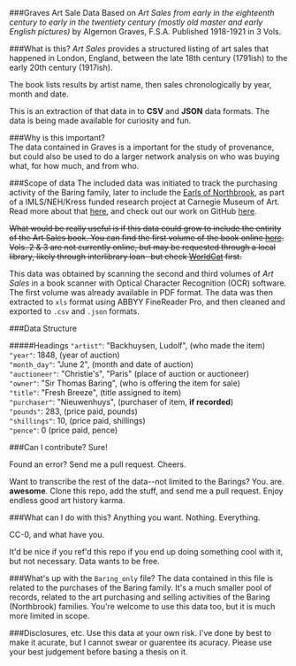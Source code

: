 ###Graves Art Sale Data
Based on _Art Sales from early in the eighteenth century to early in the twentiety century (mostly old master and early English pictures)_ by Algernon Graves, F.S.A.
Published 1918-1921 in 3 Vols. 

###What is this? 
_Art Sales_ provides a structured listing of art sales that happened in London, England, between the late 18th century (1791ish) to the early 20th century (1917ish). 

The book lists results by artist name, then sales chronologically by year, month and date. 

This is an extraction of that data in to **CSV** and **JSON** data formats. The data is being made available for curiosity and fun. 

###Why is this important?	
The data contained in Graves is a important for the study of provenance, but could also be used to do a larger network analysis on who was buying what, for how much, and from who. 

###Scope of data
The included data was initiated to track the purchasing activity of the Baring family, later to include the [Earls of Northbrook](https://en.wikipedia.org/wiki/Thomas_Baring,_1st_Earl_of_Northbrook), as part of a IMLS/NEH/Kress funded research project at Carnegie Museum of Art. Read more about that [here](http://blog.cmoa.org/category/art-tracks/), and check out our work on GitHub [here](http://github.com/cmoa). 


~~What would be really useful is if this data could grow to include the entirity of the Art Sales book. You can find the first volume of the book online [here](https://babel.hathitrust.org/cgi/pt?id=njp.32101067589935). Vols. 2 & 3 are not currently online, but may be requested through a local library, likely through interlibrary loan- but check [WorldCat](http://www.worldcat.org/title/art-sales-from-early-in-the-eighteenth-century-to-early-in-the-twentieth-century-mostly-old-master-and-early-english-pictures/oclc/17488229&referer=brief_results) first.~~

This data was obtained by scanning the second and third volumes of _Art Sales_ in a book scanner with Optical Character Recognition (OCR) software. The first volume was already available in PDF format. The data was then extracted to `xls` format using ABBYY FineReader Pro, and then cleaned and  exported to `.csv` and `.json` formats. 

###Data Structure

#####Headings
`"artist"`: "Backhuysen, Ludolf",  (who made the item)  
`"year"`: 1848, (year of auction)   
`"month_day"`: "June 2",  (month and date of auction)    
`"auctioneer"`: "Christie's",  "Paris" (place of auction or auctioneer)  
`"owner"`: "Sir Thomas Baring",  (who is offering the item for sale)  
`"title"`: "Fresh Breeze",  (title assigned to item)   
`"purchaser"`: "Nieuwenhuys", (purchaser of item, **if recorded**)   
`"pounds"`: 283, (price paid, pounds)   
`"shillings"`: 10,  (price paid, shillings)  
`"pence"`: 0 (price paid, pence)  


###Can I contribute? 
Sure!

Found an error? Send me a pull request. Cheers. 

Want to transcribe the rest of the data--not limited to the Barings? You. are. **awesome**. Clone this repo, add the stuff, and send me a pull request. Enjoy endless good art history karma. 

###What can I do with this?
Anything you want. Nothing. Everything. 

CC-0, and what have you. 

It'd be nice if you ref'd this repo if you end up doing something cool with it, but not necessary. Data wants to be free. 

###What's up with the `Baring_only` file?
The data contained in this file is related to the purchases of the Baring family. It's a much smaller pool of records, related to the art purchasing and selling activities of the Baring (Northbrook) families. You're welcome to use this data too, but it is much more limited in scope. 

###Disclosures, etc.
Use this data at your own risk. I've done by best to make it acurate, but I cannot swear or guarentee its acuracy. Please use your best judgement before basing a thesis on it. 




 